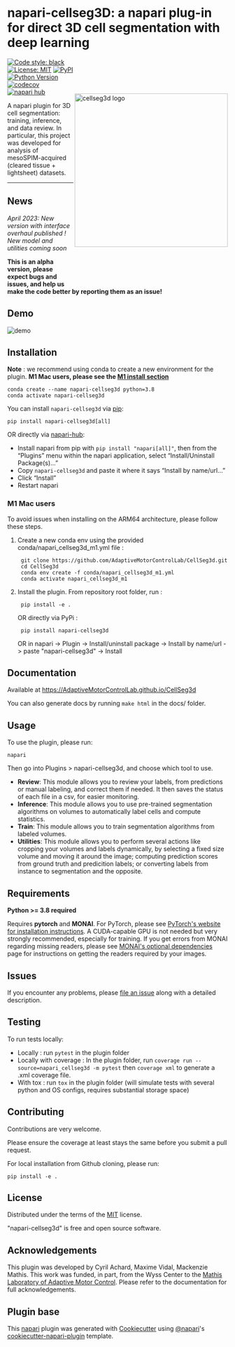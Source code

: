 # napari-cellseg3D: a napari plug-in for direct 3D cell segmentation with deep learning


<img src="https://images.squarespace-cdn.com/content/v1/57f6d51c9f74566f55ecf271/838605d0-9723-4e43-83cd-6dbfe4adf36b/cellseg-logo.png?format=1500w" title="cellseg3d" alt="cellseg3d logo" width="350" align="right" vspace = "80"/>

<a href="https://github.com/psf/black"><img alt="Code style: black" src="https://img.shields.io/badge/code%20style-black-000000.svg"></a>
[![License: MIT](https://img.shields.io/badge/License-MIT-blue.svg)](https://github.com/AdaptiveMotorControlLab/CellSeg3d/raw/main/LICENSE)
[![PyPI](https://img.shields.io/pypi/v/napari-cellseg3d.svg?color=green)](https://pypi.org/project/napari-cellseg3d)
[![Python Version](https://img.shields.io/pypi/pyversions/napari-cellseg-annotator.svg?color=green)](https://python.org)
[![codecov](https://codecov.io/gh/AdaptiveMotorControlLab/CellSeg3d/branch/main/graph/badge.svg?token=hzUcn3XN8F)](https://codecov.io/gh/AdaptiveMotorControlLab/CellSeg3d)
[![napari hub](https://img.shields.io/endpoint?url=https://api.napari-hub.org/shields/napari-cellseg3d)](https://www.napari-hub.org/plugins/napari-cellseg3d)


A napari plugin for 3D cell segmentation: training, inference, and data review. In particular, this project was developed for analysis of mesoSPIM-acquired (cleared tissue + lightsheet) datasets.

----------------------------------

## News

*April 2023: New version with interface overhaul published ! New model and utilities coming soon*


**This is an alpha version, please expect bugs and issues, and help us make the code better by reporting them as an issue!**

## Demo

![demo](https://images.squarespace-cdn.com/content/v1/57f6d51c9f74566f55ecf271/0d16a71b-3ff2-477a-9d83-18d96cb1ce28/full_demo.gif?format=500w)


## Installation

**Note** : we recommend using conda to create a new environment for the plugin.
**M1 Mac users, please see the [M1 install section](#m1-mac-users)**

    conda create --name napari-cellseg3d python=3.8
    conda activate napari-cellseg3d

You can install `napari-cellseg3d` via [pip]:

    pip install napari-cellseg3d[all]

OR directly via [napari-hub]:

- Install napari from pip with `pip install "napari[all]"`,
then from the “Plugins” menu within the napari application, select “Install/Uninstall Package(s)...”
- Copy `napari-cellseg3d` and paste it where it says “Install by name/url…”
- Click “Install”
- Restart napari

### M1 Mac users

To avoid issues when installing on the ARM64 architecture, please follow these steps.

1) Create a new conda env using the provided conda/napari_cellseg3d_m1.yml file :

        git clone https://github.com/AdaptiveMotorControlLab/CellSeg3d.git
        cd CellSeg3d
        conda env create -f conda/napari_cellseg3d_m1.yml
        conda activate napari_cellseg3d_m1

2) Install the plugin.
   From repository root folder, run :

        pip install -e .
   OR directly via PyPi :

        pip install napari-cellseg3d

   OR in napari -> Plugin -> Install/uninstall package -> Install by name/url -> paste "napari-cellseg3d" -> Install

## Documentation

Available at https://AdaptiveMotorControlLab.github.io/CellSeg3d

You can also generate docs by running ``make html`` in the docs/ folder.

## Usage

To use the plugin, please run:
```
napari
```
Then go into Plugins > napari-cellseg3d, and choose which tool to use.

- **Review**: This module allows you to review your labels, from predictions or manual labeling, and correct them if needed. It then saves the status of each file in a csv, for easier monitoring.
- **Inference**: This module allows you to use pre-trained segmentation algorithms on volumes to automatically label cells and compute statistics.
- **Train**:  This module allows you to train segmentation algorithms from labeled volumes.
- **Utilities**: This module allows you to perform several actions like cropping your volumes and labels dynamically, by selecting a fixed size volume and moving it around the image; computing prediction scores from ground truth and predicition labels; or converting labels from instance to segmentation and the opposite.


## Requirements
**Python >= 3.8 required**

Requires **pytorch** and **MONAI**.
For PyTorch, please see [PyTorch's website for installation instructions].
A CUDA-capable GPU is not needed but very strongly recommended, especially for training.
If you get errors from MONAI regarding missing readers, please see [MONAI's optional dependencies] page for instructions on getting the readers required by your images.


## Issues

If you encounter any problems, please [file an issue] along with a detailed description.


## Testing

To run tests locally:

- Locally : run ``pytest`` in the plugin folder
- Locally with coverage : In the plugin folder, run ``coverage run --source=napari_cellseg3d -m pytest`` then ``coverage xml`` to generate a .xml coverage file.
- With tox : run ``tox`` in the plugin folder (will simulate tests with several python and OS configs, requires substantial storage space)

## Contributing

Contributions are very welcome.

Please ensure the coverage at least stays the same before you submit a pull request.

For local installation from Github cloning, please run:

```
pip install -e .
```

## License

Distributed under the terms of the [MIT] license.

"napari-cellseg3d" is free and open source software.

[napari-hub]: https://www.napari-hub.org/plugins/napari-cellseg3d

[file an issue]: https://github.com/AdaptiveMotorControlLab/CellSeg3d/issues
[napari]: https://github.com/napari/napari
[Cookiecutter]: https://github.com/audreyr/cookiecutter
[@napari]: https://github.com/napari
[MIT]: http://opensource.org/licenses/MIT
[BSD-3]: http://opensource.org/licenses/BSD-3-Clause
[GNU GPL v3.0]: http://www.gnu.org/licenses/gpl-3.0.txt
[GNU LGPL v3.0]: http://www.gnu.org/licenses/lgpl-3.0.txt
[Apache Software License 2.0]: http://www.apache.org/licenses/LICENSE-2.0
[Mozilla Public License 2.0]: https://www.mozilla.org/media/MPL/2.0/index.txt
[cookiecutter-napari-plugin]: https://github.com/napari/cookiecutter-napari-plugin

[napari]: https://github.com/napari/napari
[tox]: https://tox.readthedocs.io/en/latest/
[pip]: https://pypi.org/project/pip/
[PyPI]: https://pypi.org/

[PyTorch's website for installation instructions]: https://pytorch.org/get-started/locally/
[MONAI's optional dependencies]: https://docs.monai.io/en/stable/installation.html#installing-the-recommended-dependencies

## Acknowledgements

This plugin was developed by Cyril Achard, Maxime Vidal, Mackenzie Mathis.
This work was funded, in part, from the Wyss Center to the [Mathis Laboratory of Adaptive Motor Control](https://www.mackenziemathislab.org/).
Please refer to the documentation for full acknowledgements.

## Plugin base
This [napari] plugin was generated with [Cookiecutter] using [@napari]'s [cookiecutter-napari-plugin] template.

<!--
Don't miss the full getting started guide to set up your new package:
https://github.com/napari/cookiecutter-napari-plugin#getting-started

and review the napari docs for plugin developers:
https://napari.org/plugins/stable/index.html
-->
